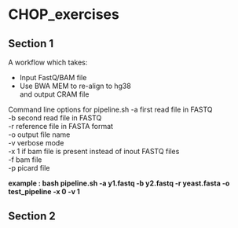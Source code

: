 # CHOP_exercises  
  
## Section 1  

A workflow which takes:
  - Input FastQ/BAM file
  - Use BWA MEM to re-align to hg38  
and output CRAM file

Command line options for pipeline.sh
-a first read file in FASTQ  
-b second read file in FASTQ  
-r reference file in FASTA format  
-o output file name  
-v verbose mode  
-x 1 if bam file is present instead of inout FASTQ files  
-f bam file  
-p picard file  
  
**example : bash pipeline.sh -a y1.fastq -b y2.fastq -r yeast.fasta -o test_pipeline -x 0 -v 1**  

## Section 2


